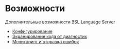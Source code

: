 # Возможности

Дополнительные возможности BSL Language Server

* [Конфигурирование](ConfigurationFile.md)
* [Экранирование кода от диагностик](DiagnosticIgnorance.md)
* [Мониторинг и отправка ошибок](Monitoring.md)
